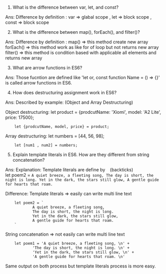 1) What is the difference between var, let, and const?

Ans: Difference by definition :
var => glabal scope ,
let => block scope ,
const => block scope

2) What is the difference between map(), forEach(), and filter()? 

Ans: Difference by definition :
map() => this method create new array
forEach() => this method work as like for of loop but not returns new array
filter() => this method is condition based with applicable all elements and returns new array

3) What are arrow functions in ES6?

Ans: Those fucntion are defined like 'let or, const function Name = () => {}' is called arrow functions in ES6.

4) How does destructuring assignment work in ES6?

Ans: Described by example: (Object and Array Destructuring)

Object destructuring:
        let product = {prodcutName: 'Xiomi', model: 'A2 Lite', price: 17500};

        let {prodcutName, model, price} = product;

Array destructuring:
        let numbers = [44, 56, 98];

        let [num1 , num2] = numbers;

5) Explain template literals in ES6. How are they different from string concatenation?

Ans: 
  Explanation:  Template literals are define by ` ` (backticks)  
        let poem2 = `
                A quiet breeze, a fleeting song,
                The day is short, the night is long.
                Yet in the dark, the stars still glow,
                A gentle guide for hearts that roam.
        `

  Difference: 
  Template literals => easily can write multi line text

        let poem2 = `
                A quiet breeze, a fleeting song,
                The day is short, the night is long.
                Yet in the dark, the stars still glow,
                A gentle guide for hearts that roam.
        `
  String concatenation => not easily can write multi line text

        let poem1 = 'A quiet breeze, a fleeting song, \n' +
                'The day is short, the night is long. \n' +
                'Yet in the dark, the stars still glow, \n' +
                'A gentle guide for hearts that roam. \n'

Same output on both process but template literals process is more easy.